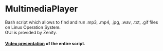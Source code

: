 # MultimediaPlayer
Bash script which allows to find and run .mp3, .mp4, .jpg, .wav, .txt, .gif files on Linux Operation System.\
GUI is provided by Zenity.
#### [Video presentation](https://youtu.be/VcboDPG4od0) of the entire script.
